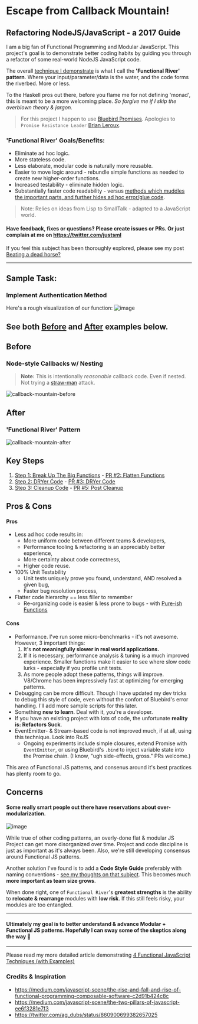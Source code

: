 # Escape from Callback Mountain!

## Refactoring NodeJS/JavaScript - a 2017 Guide

I am a big fan of Functional Programming and Modular JavaScript. This project's goal is to demonstrate better coding habits by guiding you through a refactor of some real-world NodeJS JavaScript code.

The overall [technique I demonstrate](#after) is what I call the **'Functional River' pattern**. Where your input/parameter/data is the water, and the code forms the riverbed. More or less.

To the Haskell pros out there, before you flame me for not defining 'monad', this is meant to be a more welcoming place. 
_So forgive me if I skip the overblown theory & jargon._


> For this project I happen to use [Bluebird Promises](http://bluebirdjs.com/docs/features.html). Apologies to `Promise Resistance Leader` [Brian Leroux](https://twitter.com/brianleroux).


### 'Functional River' Goals/Benefits:

* Eliminate ad hoc logic.
* More stateless code.
* Less elaborate, modular code is naturally more reusable.
* Easier to move logic around - rebundle simple functions as needed to create new higher-order functions.
* Increased testability - eliminate hidden logic.
* Substantially faster code readability - versus [methods which muddles the important parts, and further hides ad hoc error/glue code](https://github.com/justsml/escape-from-callback-mountain/wiki/Beating-a-dead-horse%3F).

> Note: Relies on ideas from Lisp to SmallTalk - adapted to a JavaScript world.

#### Have feedback, fixes or questions? Please create issues or PRs. Or just complain at me on https://twitter.com/justsml

If you feel this subject has been thoroughly explored, please see my post [Beating a dead horse?](https://github.com/justsml/escape-from-callback-mountain/wiki/Beating-a-dead-horse%3F)

----------

## Sample Task: 
### Implement Authentication Method

Here's a rough visualization of our function:
![image](https://cloud.githubusercontent.com/assets/397632/26270285/fecd78ca-3cb6-11e7-9a3f-fbe327cec18b.png)

## See both [Before](#before) and [After](#after) examples below.

## Before
### Node-style Callbacks w/ Nesting

> **Note:** This is intentionally _reasonable_ callback code. Even if nested. Not trying a [straw-man](https://en.wikipedia.org/wiki/Straw_man) attack.

![callback-mountain-before](https://cloud.githubusercontent.com/assets/397632/25775652/5e49b444-3267-11e7-937c-8b786da9314a.png)

## After
### 'Functional River' Pattern
![callback-mountain-after](https://cloud.githubusercontent.com/assets/397632/25775651/5e499aae-3267-11e7-8f08-2150730189b4.png)

## Key Steps

1. [Step 1: Break Up The Big Functions](https://github.com/justsml/escape-from-callback-mountain/wiki/Step-1:-Break-Up-The-Big-Functions) - [PR #2: Flatten Functions](https://github.com/justsml/escape-from-callback-mountain/pull/2/files?diff=unified)
1. [Step 2: DRYer Code](https://github.com/justsml/escape-from-callback-mountain/wiki/Step-2:-DRYer-Code) - [PR #3: DRYer Code](https://github.com/justsml/escape-from-callback-mountain/pull/3/files?diff=unified)
1. [Step 3: Cleanup Code](https://github.com/justsml/escape-from-callback-mountain/wiki/Step-3:-Post-Cleanup) - [PR #5: Post Cleanup](https://github.com/justsml/escape-from-callback-mountain/pull/5/files?diff=unified)


## Pros & Cons

#### Pros

* Less ad hoc code results in:
  * More uniform code between different teams & developers,
  * Performance tooling & refactoring is an appreciably better experience,
  * More certainty about code correctness,
  * Higher code reuse.
* 100% Unit Testability
  * Unit tests uniquely prove you found, understand, AND resolved a given bug,
  * Faster bug resolution process,
* Flatter code hierarchy == less filler to remember
  * Re-organizing code is easier & less prone to bugs - with [Pure-ish Functions](https://en.wikipedia.org/wiki/Pure_function)


#### Cons

* Performance. I've run some micro-benchmarks - it's not awesome. However, 3 important things: 
  1. It's **not meaningfully slower in real world applications.**
  1. If it is necessary, performance analysis & tuning is a much improved experience. Smaller functions make it easier to see where slow code lurks - especially if you profile unit tests.
  1. As more people adopt these patterns, things will improve. V8/Chrome has been impressively fast at optimizing for emerging patterns.
* Debugging can be more difficult. Though I have updated my dev tricks to debug this style of code, even without the confort of Bluebird's error handling. I'll add more sample scripts for this later.
* Something **new to learn**. Deal with it, you're a developer.
* If you have an existing project with lots of code, the unfortunate **reality is: Refactors Suck**.
* EventEmitter- & Stream-based code is not improved much, if at all, using this technique. Look into RxJS
  - Ongoing experiments include simple closures, extend Promise with `EventEmitter`, or using Bluebird's `.bind` to inject variable state into the Promise chain. (I know, "ugh side-effects, gross." PRs welcome.)

This area of Functional JS patterns, and consenus around it's best practices has plenty room to go. 

## Concerns

#### Some really smart people out there have reservations about over-modularization.
![image](https://cloud.githubusercontent.com/assets/397632/25776158/12d0be56-3274-11e7-87c9-7dee8a5e4b09.png)

While true of other coding patterns, an overly-done flat & modular JS Project can get more disorganized over time. 
Project and code discipline is just as important as it's always been. Also, we're still developing consensus around Functional JS patterns.

Another solution I've found is to add a **Code Style Guide** preferably with naming conventions - [see my thoughts on that subject](http://www.danlevy.net/2015/09/22/beautiful-engineering-models-and-data/).
This becomes much **more important as team size grows**.

When done right, one of `Functional River`'s **greatest strengths** is the ability to **relocate & rearrange** modules with **low risk**. If this still feels risky, your modules are too entangled.

----------

#### Ultimately my goal is to better understand & advance Modular + Functional JS patterns. Hopefully I can sway some of the skeptics along the way :crossed_fingers:

-----------

Please read my more detailed article demonstrating [4 Functional JavaScript Techniques (with Examples)](https://github.com/justsml/blog/blob/master/_posts/functional-javascript-with-composition.md)


### Credits & Inspiration
- https://medium.com/javascript-scene/the-rise-and-fall-and-rise-of-functional-programming-composable-software-c2d91b424c8c
- https://medium.com/javascript-scene/the-two-pillars-of-javascript-ee6f3281e7f3
- https://twitter.com/ag_dubs/status/860900699382657025


